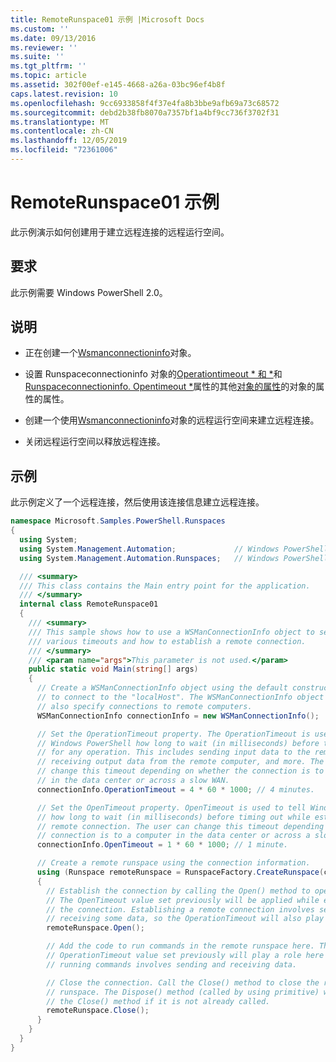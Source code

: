 ```yaml
---
title: RemoteRunspace01 示例 |Microsoft Docs
ms.custom: ''
ms.date: 09/13/2016
ms.reviewer: ''
ms.suite: ''
ms.tgt_pltfrm: ''
ms.topic: article
ms.assetid: 302f00ef-e145-4668-a26a-03bc96ef4b8f
caps.latest.revision: 10
ms.openlocfilehash: 9cc6933858f4f37e4fa8b3bbe9afb69a73c68572
ms.sourcegitcommit: debd2b38fb8070a7357bf1a4bf9cc736f3702f31
ms.translationtype: MT
ms.contentlocale: zh-CN
ms.lasthandoff: 12/05/2019
ms.locfileid: "72361006"
---
```

# <a name="remoterunspace01-sample"></a>RemoteRunspace01 示例

此示例演示如何创建用于建立远程连接的远程运行空间。

## <a name="requirements"></a>要求

 此示例需要 Windows PowerShell 2.0。

## <a name="demonstrates"></a>说明

- 正在创建一个[Wsmanconnectioninfo](/dotnet/api/System.Management.Automation.Runspaces.WSManConnectionInfo)对象。

- 设置 Runspaceconnectioninfo 对象的[Operationtimeout * 和 *](/dotnet/api/System.Management.Automation.Runspaces.RunspaceConnectionInfo.OperationTimeout)和[Runspaceconnectioninfo. Opentimeout *](/dotnet/api/System.Management.Automation.Runspaces.RunspaceConnectionInfo.OpenTimeout)属性的其他[对象的属性](/dotnet/api/System.Management.Automation.Runspaces.WSManConnectionInfo)的对象的属性的属性。

- 创建一个使用[Wsmanconnectioninfo](/dotnet/api/System.Management.Automation.Runspaces.WSManConnectionInfo)对象的远程运行空间来建立远程连接。

- 关闭远程运行空间以释放远程连接。

## <a name="example"></a>示例

此示例定义了一个远程连接，然后使用该连接信息建立远程连接。

```csharp
namespace Microsoft.Samples.PowerShell.Runspaces
{
  using System;
  using System.Management.Automation;             // Windows PowerShell namespace.
  using System.Management.Automation.Runspaces;   // Windows PowerShell namespace.

  /// <summary>
  /// This class contains the Main entry point for the application.
  /// </summary>
  internal class RemoteRunspace01
  {
    /// <summary>
    /// This sample shows how to use a WSManConnectionInfo object to set
    /// various timeouts and how to establish a remote connection.
    /// </summary>
    /// <param name="args">This parameter is not used.</param>
    public static void Main(string[] args)
    {
      // Create a WSManConnectionInfo object using the default constructor
      // to connect to the "localHost". The WSManConnectionInfo object can
      // also specify connections to remote computers.
      WSManConnectionInfo connectionInfo = new WSManConnectionInfo();

      // Set the OperationTimeout property. The OperationTimeout is used to tell
      // Windows PowerShell how long to wait (in milliseconds) before timing out
      // for any operation. This includes sending input data to the remote computer,
      // receiving output data from the remote computer, and more. The user can
      // change this timeout depending on whether the connection is to a computer
      // in the data center or across a slow WAN.
      connectionInfo.OperationTimeout = 4 * 60 * 1000; // 4 minutes.

      // Set the OpenTimeout property. OpenTimeout is used to tell Windows PowerShell
      // how long to wait (in milliseconds) before timing out while establishing a
      // remote connection. The user can change this timeout depending on whether the
      // connection is to a computer in the data center or across a slow WAN.
      connectionInfo.OpenTimeout = 1 * 60 * 1000; // 1 minute.

      // Create a remote runspace using the connection information.
      using (Runspace remoteRunspace = RunspaceFactory.CreateRunspace(connectionInfo))
      {
        // Establish the connection by calling the Open() method to open the runspace.
        // The OpenTimeout value set previously will be applied while establishing
        // the connection. Establishing a remote connection involves sending and
        // receiving some data, so the OperationTimeout will also play a role in this process.
        remoteRunspace.Open();

        // Add the code to run commands in the remote runspace here. The
        // OperationTimeout value set previously will play a role here because
        // running commands involves sending and receiving data.

        // Close the connection. Call the Close() method to close the remote
        // runspace. The Dispose() method (called by using primitive) will call
        // the Close() method if it is not already called.
        remoteRunspace.Close();
      }
    }
  }
}
```
